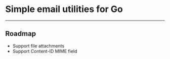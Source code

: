 # Simple email utilities for Go

---

## Roadmap

- Support file attachments
- Support Content-ID MIME field
